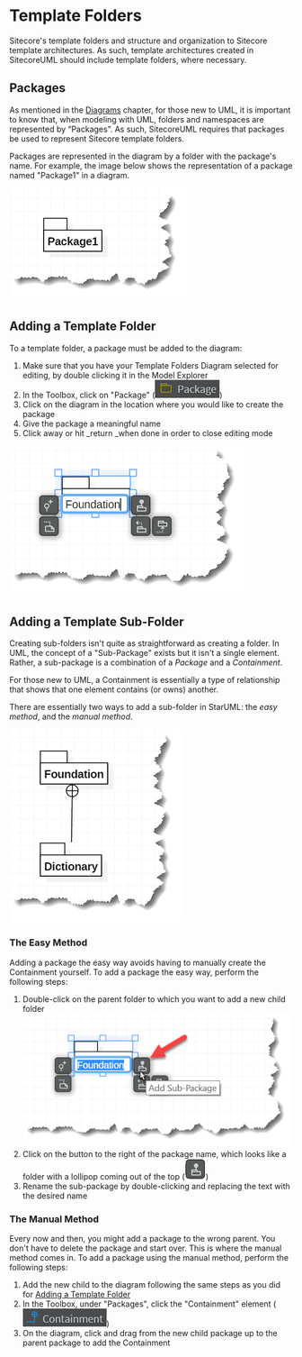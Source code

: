 # Template Folders

Sitecore's template folders and structure and organization to Sitecore template architectures. As such, template architectures created in SitecoreUML should include template folders, where necessary.

## Packages

As mentioned in the [Diagrams](/guide/diagrams.md) chapter, for those new to UML, it is important to know that, when modeling with UML, folders and namespaces are represented by “Packages”. As such, SitecoreUML requires that packages be used to represent Sitecore template folders.

Packages are represented in the diagram by a folder with the package's name. For example, the image below shows the representation of a package named "Package1" in a diagram.

![](/assets/StarUML-Packages-PackageDiagramElement.png)

## Adding a Template Folder

To a template folder, a package must be added to the diagram:

1. Make sure that you have your Template Folders Diagram selected for editing, by double clicking it in the Model Explorer
2. In the Toolbox, click on "Package" \(![](/assets/StarUML-Packages-ToolboxPackage.png)\) 
3. Click on the diagram in the location where you would like to create the package
4. Give the package a meaningful name 
5. Click away or hit _return _when done in order to close editing mode

![](/assets/StarUML-Packages-Add.png)

## Adding a Template Sub-Folder

Creating sub-folders isn't quite as straightforward as creating a folder. In UML, the concept of a "Sub-Package" exists but it isn't a single element. Rather, a sub-package is a combination of a _Package_ and a _Containment_. 

For those new to UML, a Containment is essentially a type of relationship that shows that one element contains \(or owns\) another. 

There are essentially two ways to add a sub-folder in StarUML: the _easy method_, and the _manual method_. 

![](/assets/StarUML-Packages-AddSubAdded.png)

### The Easy Method

Adding a package the easy way avoids having to manually create the Containment yourself. To add a package the easy way, perform the following steps:

1. Double-click on the parent folder to which you want to add a new child folder ![](/assets/StarUML-Packages-AddSub.png)
2. Click on the button to the right of the package name, which looks like a folder with a lollipop coming out of the top \(![](/assets/StarUML-Packages-AddSub-Button.png)\)
3. Rename the sub-package by double-clicking and replacing the text with the desired name

### The Manual Method

Every now and then, you might add a package to the wrong parent. You don't have to delete the package and start over. This is where the manual method comes in. To add a package using the manual method, perform the following steps:

1. Add the new child to the diagram following the same steps as you did for [Adding a Template Folder](#adding-a-template-folder)
2. In the Toolbox, under "Packages", click the "Containment" element \(![](/assets/StarUML-Packages-ToolboxContainment.png)\)
3. On the diagram, click and drag from the new child package up to the parent package to add the Containment



